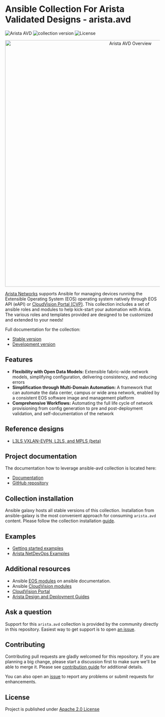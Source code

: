 # Ansible Collection For Arista Validated Designs - arista.avd

![Arista AVD](https://img.shields.io/badge/Arista-AVD%20Automation-blue) ![collection version](https://img.shields.io/github/v/release/aristanetworks/ansible-avd) ![License](https://img.shields.io/github/license/aristanetworks/ansible-avd)

<center><img src="ansible_collections/arista/avd/media/avd-logo.png" alt="Arista AVD Overview" width="800"/></center>

[Arista Networks](https://www.arista.com/) supports Ansible for managing devices running the Extensible Operating System (EOS) operating system natively through EOS API (eAPI) or [CloudVision Portal (CVP)](https://www.arista.com/en/products/eos/eos-cloudvision).
This collection includes a set of ansible roles and modules to help kick-start your automation with Arista. The various roles and templates provided are designed to be customized and extended to your needs!

Full documentation for the collection:

- [Stable version](https://www.avd.sh/en/stable/)
- [Development version](https://www.avd.sh/en/devel/)

## Features

- **Flexibility with Open Data Models:** Extensible fabric-wide network models, simplifying configuration, delivering consistency, and reducing errors
- **Simplification through Multi-Domain Automation:** A framework that can automate the data center, campus or wide area network, enabled by a consistent EOS software image and management platform
- **Comprehensive Workflows:** Automating the full life cycle of network provisioning from config generation to pre and post-deployment validation, and self-documentation of the network

## Reference designs

- [L3LS VXLAN-EVPN, L2LS, and MPLS (beta)](https://avd.sh/en/stable/roles/eos_designs/index.html)

## Project documentation

The documentation how to leverage ansible-avd collection is located here:

- [Documentation](https://avd.sh/en/latest/)
- [GitHub repository](https://github.com/aristanetworks/ansible-avd)

## Collection installation

Ansible galaxy hosts all stable versions of this collection. Installation from ansible-galaxy is the most convenient approach for consuming `arista.avd` content. Please follow the collection installation [guide](https://avd.sh/en/stable/docs/installation/collection-installation.html).

## Examples

- [Getting started examples](https://avd.sh/en/stable/docs/getting-started/intro-to-ansible-and-avd.html)
- [Arista NetDevOps Examples](https://github.com/aristanetworks/netdevops-examples)

## Additional resources

- Ansible [EOS modules](https://docs.ansible.com/ansible/latest/collections/arista/eos/index.html) on ansible documentation.
- Ansible [CloudVision modules](https://cvp.avd.sh/en/stable/)
- [CloudVision Portal](https://www.arista.com/en/products/eos/eos-cloudvision)
- [Arista Design and Deployment Guides](https://www.arista.com/en/solutions/design-guides)

## Ask a question

Support for this `arista.avd` collection is provided by the community directly in this repository. Easiest way to get support is to open [an issue](https://github.com/aristanetworks/ansible-avd/issues).

## Contributing

Contributing pull requests are gladly welcomed for this repository. If you are planning a big change, please start a discussion first to make sure we'll be able to merge it. Please see [contribution guide](https://avd.sh/en/stable/docs/contribution/overview.html) for additional details.

You can also open an [issue](https://github.com/aristanetworks/ansible-avd/issues) to report any problems or submit requests for enhancements.

## License

Project is published under [Apache 2.0 License](https://github.com/aristanetworks/ansible-avd/blob/devel/ansible_collections/arista/avd/LICENSE)
